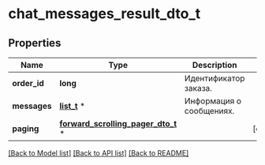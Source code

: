 # chat_messages_result_dto_t

## Properties
Name | Type | Description | Notes
------------ | ------------- | ------------- | -------------
**order_id** | **long** | Идентификатор заказа. | 
**messages** | [**list_t**](chat_message_dto.md) \* | Информация о сообщениях. | 
**paging** | [**forward_scrolling_pager_dto_t**](forward_scrolling_pager_dto.md) \* |  | [optional] 

[[Back to Model list]](../README.md#documentation-for-models) [[Back to API list]](../README.md#documentation-for-api-endpoints) [[Back to README]](../README.md)


